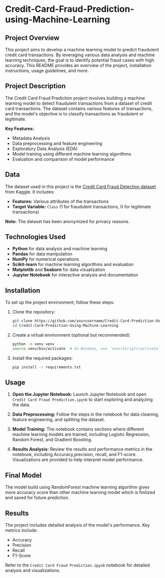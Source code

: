 # Credit-Card-Fraud-Prediction-using-Machine-Learning

## Project Overview

This project aims to develop a machine learning model to predict fraudulent credit card transactions. By leveraging various data analysis and machine learning techniques, the goal is to identify potential fraud cases with high accuracy. This README provides an overview of the project, installation instructions, usage guidelines, and more.


## Project Description

The Credit Card Fraud Prediction project involves building a machine learning model to detect fraudulent transactions from a dataset of credit card transactions. The dataset contains various features of transactions, and the model's objective is to classify transactions as fraudulent or legitimate.

**Key Features:**
- Metadata Analysis
- Data preprocessing and feature engineering
- Exploratory Data Analysis (EDA)
- Model training using different machine learning algorithms
- Evaluation and comparison of model performance

## Data

The dataset used in this project is the [Credit Card Fraud Detection dataset](https://www.kaggle.com/datasets?search=credit+card+fraud) from Kaggle. It includes:
- **Features:** Various attributes of the transactions
- **Target Variable:** `Class` (1 for fraudulent transactions, 0 for legitimate transactions)

**Note:** The dataset has been anonymized for privacy reasons.

## Technologies Used

- **Python** for data analysis and machine learning
- **Pandas** for data manipulation
- **NumPy** for numerical operations
- **Scikit-learn** for machine learning algorithms and evaluation
- **Matplotlib** and **Seaborn** for data visualization
- **Jupyter Notebook** for interactive analysis and documentation

## Installation

To set up the project environment, follow these steps:

1. Clone the repository:
   ```bash
   git clone https://github.com/yourusername/Credit-Card-Prediction-Using-Machine-Learning.git
   cd Credit-Card-Prediction-Using-Machine-Learning
   ```

2. Create a virtual environment (optional but recommended):
   ```bash
   python -m venv venv
   source venv/bin/activate  # On Windows, use `venv\Scripts\activate`
   ```

3. Install the required packages:
   ```bash
   pip install -r requirements.txt
   ```

## Usage

1. **Open the Jupyter Notebook:**
   Launch Jupyter Notebook and open `Credit Card Fraud Prediction.ipynb` to start exploring and analyzing the data.

2. **Data Preprocessing:**
   Follow the steps in the notebook for data cleaning, feature engineering, and splitting the dataset.

3. **Model Training:**
   The notebook contains sections where different machine learning models are trained, including Logistic Regression, Random Forest, and Gradient Boosting.

4. **Results Analysis:**
   Review the results and performance metrics in the notebook, including Accuracy,precision, recall, and F1-score. Visualizations are provided to help interpret model performance.


## Final Model

The model build using RandomForest machine learning algorithm gives more accuracy score than other machine learning model which is finilized and saved for future prediction.


## Results

The project includes detailed analysis of the model's performance. Key metrics include:
- Accuracy
- Precision
- Recall
- F1-Score

Refer to the `Credit Card Fraud Prediction.ipynb` notebook for detailed analysis and visualizations.
